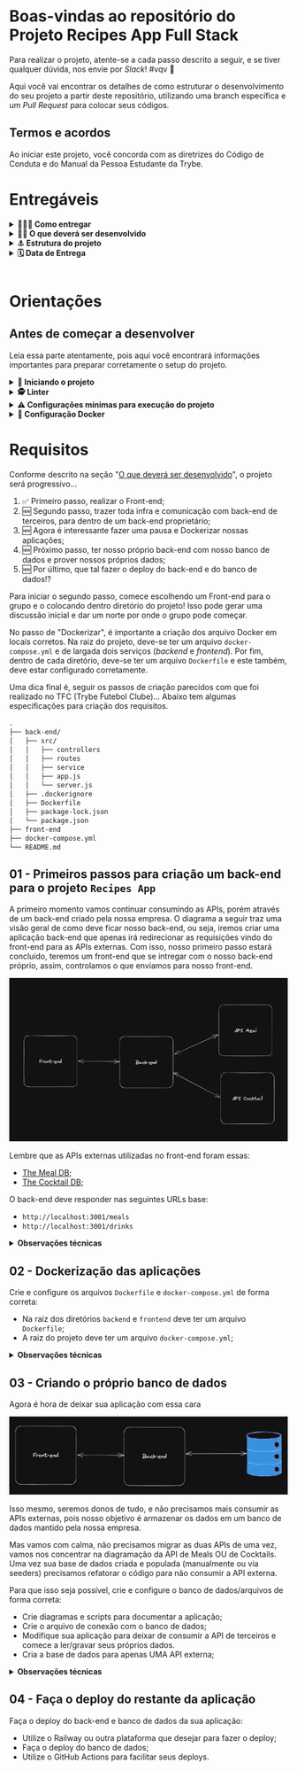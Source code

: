 # Boas-vindas ao repositório do Projeto Recipes App Full Stack

Para realizar o projeto, atente-se a cada passo descrito a seguir, e se tiver qualquer dúvida, nos envie por _Slack_! #vqv 🚀

Aqui você vai encontrar os detalhes de como estruturar o desenvolvimento do seu projeto a partir deste repositório, utilizando uma branch específica e um _Pull Request_ para colocar seus códigos.

## Termos e acordos

Ao iniciar este projeto, você concorda com as diretrizes do Código de Conduta e do Manual da Pessoa Estudante da Trybe.

# Entregáveis

<details>
  <summary><strong>🤷🏽‍♀️ Como entregar</strong></summary>

- **Cada grupo terá uma branch específica** no formato `main-group-X`. Ex: `main-group-1`; `main-group-2`; etc;

- **Para entregar o seu projeto você deverá criar um `Pull Request` base neste repositório no formato `[MAIN GROUP X] [BASE]`**. Seu `Pull Request` deve apontar da branch `main-group-X` para a branch `main` (que será sua PR principal) e deve agregar todo o trabalho do seu grupo para avaliação no final do desenvolvimento;

- **Cada feature/fix/etc deve ser desenvolvida em uma nova branch**, cujo formato preferencialmente deve ser `main-group-X-<alteração>-<especificação>`. Ex: `main-group-1-feat-login-form`. Isso ajudará tanto o seu time quanto a equipe de instrução a localizar seus trabalhos no projeto;

- **No término do projeto, cada feature/fix/etc deve ser mergeada _(preferencialmente via PR, com code review e aprovação de todo o grupo)_ com a branch principal do grupo**, onde ocorrerá a avaliação. Ex: `main-group-1-feat-login-form` deve ser mergeado com `main-group-1`;

- **Cada PR deve, preferencialmente, ter o título no formato `[MAIN GROUP X] [CONTEXTO] [ALTERAÇÃO] [DESCRIÇÃO]`**. Ex: `[MAIN GROUP 1] [API] [FEAT] [LOGIN]`; `[MAIN GROUP 1] [FRONT] [FEAT] [LOGIN-FORM]`; etc. Isso ajudará tanto o seu time quanto a equipe de instrução a localizar seus trabalhos no projeto.

  > Lembre-se que você pode consultar nosso conteúdo sobre [Git & GitHub](https://app.betrybe.com/learn/course/5e938f69-6e32-43b3-9685-c936530fd326/module/fc998c60-386e-46bc-83ca-4269beb17e17/section/fe827a71-3222-4b4d-a66f-ed98e09961af/day/35e03d5e-6341-4a8c-84d1-b4308b2887ef/lesson/573db55d-f451-455d-bdb5-66545668f436) e nosso [Blog - Git & GitHub](https://blog.betrybe.com/tecnologia/git-e-github/) sempre que precisar!


  <br />
</details>

<details id="desenvolvido">
  <summary><strong>👨‍💻 O que deverá ser desenvolvido</strong></summary>

Nessa aplicação, seu grupo será responsável por criar um back-end e integrá-lo ao front-end do projeto App de Receitas 🍽.

Este projeto não é apenas codar, explorando toda sua habilidade em _hard skills_ e de seu grupo! Mas também é trabalhar em equipe, realizar discussões, fazer escolhas, estudar novas tecnologias, aprender e se divertir muito!

---

#### App de Receitas versão back-end...

> _Como será que deve ser feito o back-end daquela aplicação que desenvolvemos no final do módulo de front-end(nosso querido Recipes App)!?🤔_

Pois é, nosso app de receitas cresceu 🤩!!! Agora precisamos investir nele e prover nossos próprios dados, pois estamos consumindo APIs externas que os detém.

Em aproximadamente três meses, nosso app teve um crescimento exponencial! Isso nos gerou mais caixa e também mais problemas 🥲 Hoje em dia temos alguns gargalos e muito do que queremos, se quisermos algo personalizado, temos que pagar muito mais por isso. Mediante a estas circunstâncias, decidimos contratar seu time para continuar desenvolvendo aplicação e queremos o serviço em algumas etapas:

- Nosso app não pode parar, pois tempo é dinheiro!!! Portanto, para iniciar, 
vamos apenas trazer todas as requisições a APIs de terceiros para dentro da nossa infra! Com isso, nosso front já pode conversar com nosso back sem mudanças bruscas;
  - Para fazer isso, já temos várias discussões e decisões a serem tomadas! Algumas delas podem ser: _Qual arquitetura iremos usar? Qual linguagem de programação vamos escrever nossa API? Quais tecnologias vamos usar no back-end? O que cada pessoa do time vai fazer?_ e muito mais...

- Um segundo momento, precisamos nos desligar das APIs de terceiros e prover nossos próprios dados! Agora precisamos modelar nosso banco e fazer nossa API ter conhecimento sobre ele.
  - Aqui temos mais um monte de discussões: _Qual tipo de banco de dados usar(relacional ou não relacional)? Qual banco usar(MongoDB, MySQL, Cassandra, PostgreSQL...)?_

- Ao final precisamos fazer o deploy de nossa API, correto!? Então bora realizar mais esta atividade dentro do nosso processo de criar uma aplicação full stack 🚀

  <br />
</details>

<details>
<summary><strong> ⚓ Estrutura do projeto</strong></summary><br />

O projeto é composto de 4 entidades importantes para sua estrutura:

1️⃣ **Docker:**
  - O `docker-compose` tem a responsabilidade de unir todos os serviços conteinerizados (back-end, front-end e database) e subir o projeto completo com o comando: `docker-compose up -d`;
  - Você **deve** iniciar configurando os arquivos `Dockerfile` corretamente, nas raízes do diretório `front-end` e `back-end`;
  - Depois, **deve** configurar o arquivo `docker-compose` corretamente, na raiz do projeto, para então inicializar a aplicação.


2️⃣ **Back-end:**
 - Será o ambiente que você realizará a maior parte das implementações exigidas.
 - Deve rodar na porta `3001`, pois o front-end faz requisições para ele nessa porta por padrão;
 - Sua aplicação deve ser inicializada a partir do arquivo `/app/backend/src/server.ts`;


3️⃣ **Front-end:**
  - O front vocês já fizeram, não é necessário realizar grandes modificações no mesmo. A única exceção será o arquivo Dockerfile que precisará ser configurado e o _fecth_ para a nova URL.
  - O front **deve** se comunica com serviço de back-end pela url `http://localhost:3001`, através dos endpoints que você deve construir nos requisitos.

4️⃣ **Banco de dados:**
  - Tem o papel de fornecer dados para o serviço de _backend_.
  - Você **deve** configurar um container docker no arquivo do docker-compose através de um serviço definido como `db`.

  <br />
</details>

<details>
  <summary><strong>🗓 Data de Entrega</strong></summary>

- Este projeto é em grupo;
- Serão `4` dias de projeto;
- Data de entrega para avaliação regular do projeto: `26/06/2023 - 23:59h`.

  </details>

 <br />

# Orientações

## Antes de começar a desenvolver

Leia essa parte atentamente, pois aqui você encontrará informações importantes para preparar corretamente o setup do projeto.

<details>
  <summary><strong> 🔰 Iniciando o projeto</strong></summary><br />

  1. Clone o repositório `Usar link SSH`

- Entre na pasta do repositório que você acabou de clonar:
  * `cd pasta-do-repositório`

  2. Instale as dependências [**Caso existam**]
  *`npm install`

  3. Crie uma branch a partir da branch `main`
 - Verifique se você está na branch `main`
  * Exemplo: `git branch`
- Se não estiver, mude para a branch `main`
  * Exemplo: `git checkout main`
- Agora crie uma branch à qual você vai submeter os `commits` do seu projeto

- Você deve criar uma branch no seguinte formato: `nome-de-usuario-nome-do-projeto`
  * Exemplo: `git checkout -b maria-sd-027-project-recipes-app-full-stack`

  4. Adicione as mudanças ao _stage_ do Git e faça um `commit`
- Verifique que as mudanças ainda não estão no _stage_
  * Exemplo: `git status` (deve aparecer listada a pasta _maria_ em vermelho)
- Adicione o novo arquivo ao _stage_ do Git
        * Exemplo:
          * `git add .` (adicionando todas as mudanças - _que estavam em vermelho_ - ao stage do Git)
          * `git status` (deve aparecer listado o arquivo _maria/README.md_ em verde)
- Faça o `commit` inicial
  * Exemplo:
          * `git commit -m 'iniciando o projeto x'` (fazendo o primeiro commit)
          * `git status` (deve aparecer uma mensagem tipo _nothing to commit_ )

  5. Adicione a sua branch com o novo `commit` ao repositório remoto
- Usando o exemplo anterior: `git push -u origin joaozinho-sd-027-project-recipes-app-full-stack`

  6. Crie um novo `Pull Request` _(PR)_
- Vá até a página de _Pull Requests_ do [repositório no GitHub](https://github.com/tryber/sd-027-project-recipes-app-full-stack/pulls)
- Clique no botão verde _"New pull request"_
- Clique na caixa de seleção _"Compare"_ e escolha a sua branch **com atenção**
- Clique no botão verde _"Create pull request"_
- Adicione uma descrição para o _Pull Request_ e clique no botão verde _"Create pull request"_
- Volte até a [página de _Pull Requests_ do repositório](https://github.com/tryber/sd-027-project-recipes-app-full-stack/pulls) e confira que o seu _Pull Request_ está criado

  <br />
</details>

<details>
  <summary><strong>🕵️ Linter</strong></summary><br />

Para garantir a qualidade do código, usaremos o [ESLint](https://eslint.org/) para fazer a sua análise estática.

Este projeto já vem com as dependências relacionadas ao _linter_ configuradas nos arquivos `package.json` nos seguintes caminhos:

- `sd-027-project-recipes-app-full-stack/app/backend/package.json`

Para rodar o `ESLint` em um projeto, basta executar o comando `npm install` dentro do projeto e depois `npm run lint`. Se a análise do `ESLint` encontrar problemas no seu código, tais problemas serão mostrados no seu terminal. Se não houver problema no seu código, nada será impresso no seu terminal.

Você também pode instalar o plugin do `ESLint` no `VSCode`: bastar ir em extensions e baixar o [plugin `ESLint`](https://marketplace.visualstudio.com/items?itemName=dbaeumer.vscode-eslint).

⚠️**Atenção:** Pull Requests com issues de linter não serão avaliadas. Atente-se para resolvê-las antes de finalizar o desenvolvimento.

  <br />
</details>

<details>
  <summary><strong> ⚠️ Configurações mínimas para execução do projeto</strong></summary><br />

Na sua máquina você deve ter:

 - Sistema Operacional Distribuição Unix
 - Node versão 16
 - Docker
 - Docker-compose versão >=1.29.2

➡️ O `node` deve ter versão igual ou superior à `16.14.0 LTS`:
  - Para instalar o nvm, [acesse esse link](https://github.com/nvm-sh/nvm#installing-and-updating);
  - Rode os comandos abaixo para instalar a versão correta de `node` e usá-la:
    - `nvm install 16.14 --lts`
    - `nvm use 16.14`
    - `nvm alias default 16.14`

➡️ O`docker-compose` deve ter versão igual ou superior à`ˆ1.29.2`:
  * Use esse [link de referência para realizar a instalação corretamente no ubuntu](https://app.betrybe.com/learn/course/5e938f69-6e32-43b3-9685-c936530fd326/module/94d0e996-1827-4fbc-bc24-c99fb592925b/section/5987fa2d-0d04-45b2-9d91-1c2ffce09862/day/2f1a5c4d-74b1-488a-8d9b-408682c93724/lesson/b883b81d-21f6-4b60-aa62-8508f6017ea0);
  * Acesse o [link da documentação oficial com passos para desinstalar](https://docs.docker.com/compose/install/#uninstallation) caso necessário.

➡️ O grupo deve escolher previamente o Recipe App de alguma pessoa integrante, para a partir dele, o back-end ser continuado...


  <br />
</details>

<details>
  <summary><strong>🐳 Configuração Docker</strong></summary>

⚠️ **Crie os arquivos dockerfile:**

  - Os diretórios `frontend/` e `backend/`, devem possuir o arquivo `Dockerfile` configurados corretamente para a aplicação começar a rodar. Sem essa etapa concluída o _docker-compose_ não irá funcionar.

⚠️ **Atenção:**

  - Seu projeto **deve** conter um arquivo `docker-compose.yml` configurado com os serviços necessários;
  - O arquivo `docker-compose.yml` também pode ser utilizado para executar a aplicação na sua máquina local;

  <br />
</details>

# Requisitos

Conforme descrito na seção "[O que deverá ser desenvolvido](#desenvolvido)", o projeto será progressivo...

1. ✅ Primeiro passo, realizar o Front-end;
2. 🆕 Segundo passo, trazer toda infra e comunicação com back-end de terceiros, para dentro de um back-end proprietário;
3. 🆕 Agora é interessante fazer uma pausa e Dockerizar nossas aplicações;
4. 🆕 Próximo passo, ter nosso próprio back-end com nosso banco de dados e prover nossos próprios dados;
5. 🆕 Por último, que tal fazer o deploy do back-end e do banco de dados!?

Para iniciar o segundo passo, comece escolhendo um Front-end para o grupo e o colocando dentro diretório do projeto! Isso pode gerar uma discussão inicial e dar um norte por onde o grupo pode começar.

No passo de "Dockerizar", é importante a criação dos arquivo Docker em locais corretos. Na raiz do projeto, deve-se ter um arquivo `docker-compose.yml` e de largada dois serviços (_backend_ e _frontend_). Por fim, dentro de cada diretório, deve-se ter um arquivo `Dockerfile` e este também, deve estar configurado corretamente.

Uma dica final é, seguir os passos de criação parecidos com que foi realizado no TFC (Trybe Futebol Clube)... Abaixo tem algumas especificações para criação dos requisitos.

```tree
.
├── back-end/
│   ├── src/
│   │   ├── controllers
│   │   ├── routes
│   │   ├── service
│   │   ├── app.js
│   │   └── server.js
│   ├── .dockerignore
│   ├── Dockerfile
│   ├── package-lock.json
│   └── package.json
├── front-end
├── docker-compose.yml
└── README.md
```

## 01 - Primeiros passos para criação um back-end para o projeto `Recipes App`

A primeiro momento vamos continuar consumindo as APIs, porém através de um back-end criado pela nossa empresa. O diagrama a seguir traz uma visão geral de como deve ficar nosso back-end, ou seja, iremos criar uma aplicação back-end que apenas irá redirecionar as requisições vindo do front-end para as APIs externas. Com isso, nosso primeiro passo estará concluído, teremos um front-end que se intregar com o nosso back-end próprio, assim, controlamos o que enviamos para nosso front-end.

![Back-end](./images/back-end-req-01.png)

Lembre que as APIs externas utilizadas no front-end foram essas:
- [The Meal DB](https://www.themealdb.com/api.php);
- [The Cocktail DB](https://www.thecocktaildb.com/api.php);

O back-end deve responder nas seguintes URLs base:
- `http://localhost:3001/meals`
- `http://localhost:3001/drinks`

<details>
  <summary><strong>Observações técnicas</strong></summary>

  - Os endpoints de _meals_ e _cocktail_ presentes na documentação da API, devem respeitar os **novos endpoints** descritos na tabela abaixo:

  | Descrição                        | Novo Endpoint no Back-end    | Meals | Cocktail |
  |----------------------------------|------------------------------|-------|----------|
  | Buscar todos os nomes            | /name?q=                     | ✅     | ✅        |
  | Buscar por um nome em específico | /name?q=Arrabiata            | ✅     | ✅        |
  | Buscar por primeira letra        | /letter?q=a                  | ✅     | ✅        |
  | Buscar por aleatoriedade         | /random                      | ✅     | ✅        |
  | Buscar todas as categorias       | /categories                  | ✅     | ✅        |
  | Buscar todas as áreas            | /areas                       | ✅     |  X         |
  | Buscar todos os ingredientes     | /ingredients                 | ✅     | ✅        |
  | Buscar por um ingrediente        | /ingredient?q=chicken_breast | ✅     | ✅        |
  | Buscar po uma categoria          | /category?q=Seafood          | ✅     | ✅        |
  | Buscar por uma área              | /area?q=Canadian             | ✅     |  X         |

  > Estes _endpoints_ são parecidos com os utilizados no projeto _Recipes App_, em front-end e podem ser visto na documentação da API, [The Meal DB](https://www.themealdb.com/api.php) e [The Cocktail DB](https://www.thecocktaildb.com/api.php).

  - O Back-end da aplicação deve estar dentro do diretório chamado: `backend`;
  - Arquivos de configuração como: `package.json`, `Dockerfile`, `.dockerignore` e etc.. devem ficar na raiz do diretório `backend`;
  - Estrutura de diretórios(`controllers`, `services` etc...) e arquivos como: `app`, `server`, ... devem ficar dentro do diretório `src` _(como demonstrado antes deste requisito)_;
  - O Front-end deve ter seu diretório denominado: `frontend`.
  - Não deve haver necessidade de alteração do front-end.
  - Discutam a melhor forma de criar os endpoints para reaproveitamento de código.

  <br />
</details>


## 02 - Dockerização das aplicações

Crie e configure os arquivos `Dockerfile` e `docker-compose.yml` de forma correta:
- Na raiz dos diretórios `backend` e `frontend` deve ter um arquivo `Dockerfile`;
- A raiz do projeto deve ter um arquivo `docker-compose.yml`;

<details>
  <summary><strong>Observações técnicas</strong></summary>

  - O projeto deve possuir dois arquivos `Dockerfile`, um na raiz do diretório `backend` e outro na raiz `frontend`;
  - Neste primeiro momento o arquivo `docker-compose.yml` deve conter dois serviços: `backend` e `frontend`.
    - `backend` deve expor a porta 3001;
    - `frontend` deve expor a porta 3000;

  <br />
</details>

## 03 - Criando o próprio banco de dados

Agora é hora de deixar sua aplicação com essa cara

![Back-end](./images/back-end-req-03.png)

Isso mesmo, seremos donos de tudo, e não precisamos mais consumir as APIs externas, pois nosso objetivo é armazenar os dados em um banco de dados mantido pela nossa empresa.

Mas vamos com calma, não precisamos migrar as duas APIs de uma vez, vamos nos concentrar na diagramação da API de Meals OU de Cocktails. Uma vez sua base de dados criada e populada (manualmente ou via seeders) precisamos refatorar o código para não consumir a API externa.

Para que isso seja possível, crie e configure o banco de dados/arquivos de forma correta:
- Crie diagramas e scripts para documentar a aplicação;
- Crie o arquivo de conexão com o banco de dados;
- Modifique sua aplicação para deixar de consumir a API de terceiros e comece a ler/gravar seus próprios dados.
- Cria a base de dados para apenas UMA API externa;

<details>
  <summary><strong>Observações técnicas</strong></summary>

  Agora é a hora de prover nossos próprios dados e criar nosso bancos de dados:
  - Diagrame o banco de dados;
  - Crie scripts de construção do banco de dados e de população do mesmo;
  - Crie o banco de dados proprietário da aplicação.
  - Dockerize seu banco de dados;

  <br />
</details>

## 04 - Faça o deploy do restante da aplicação

Faça o deploy do back-end e banco de dados da sua aplicação:
- Utilize o Railway ou outra plataforma que desejar para fazer o deploy;
- Faça o deploy do banco de dados;
- Utilize o GitHub Actions para facilitar seus deploys.


